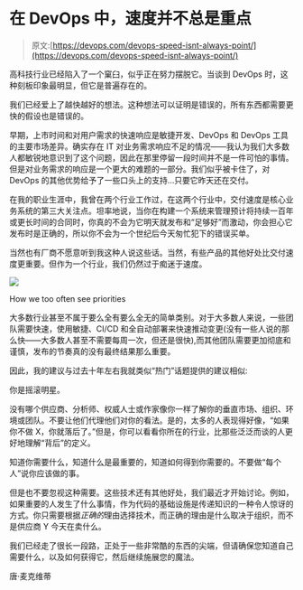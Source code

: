 # 在 DevOps 中，速度并不总是重点

> 原文:[https://devops.com/devops-speed-isnt-always-point/](https://devops.com/devops-speed-isnt-always-point/)

高科技行业已经陷入了一个窠臼，似乎正在努力摆脱它。当谈到 DevOps 时，这种刻板印象最明显，但它是普遍存在的。

我们已经爱上了越快越好的想法。这种想法可以证明是错误的，所有东西都需要更快的假设也是错误的。

早期，上市时间和对用户需求的快速响应是敏捷开发、DevOps 和 DevOps 工具的主要市场差异。确实存在 IT 对业务需求响应不足的情况——我认为我们大多数人都敏锐地意识到了这个问题，因此在那里停留一段时间并不是一件可怕的事情。但是对业务需求的响应是一个更大的难题的一部分。我们似乎被卡住了，对 DevOps 的其他优势给予了一些口头上的支持…只要它昨天还在交付。

在我的职业生涯中，我曾在两个行业工作过，在这两个行业中，交付速度是核心业务系统的第三大关注点。坦率地说，当你在构建一个系统来管理预计将持续一百年或更长时间的合同时，你真的不会为它明天就发布和“足够好”而激动，你会担心它发布时是正确的，所以你不会为一个世纪后今天匆忙犯下的错误买单。

当然也有厂商不愿意听到我这种人说这些话。当然，有些产品的其他好处比交付速度更重要。但作为一个行业，我们仍然过于痴迷于速度。

![](../Images/84d4f12e03a59e1bb8c94288b6085547.png)

How we too often see priorities

大多数行业甚至不属于要么全有要么全无的简单类别。对于大多数人来说，一些团队需要快速，使用敏捷、CI/CD 和全自动部署来快速推动变更(没有一些人说的那么快——大多数人甚至不需要每周一次，但还是很快),而其他团队需要更加彻底和谨慎，发布的节奏真的没有最终结果那么重要。

因此，我的建议与过去十年左右我就类似“热门”话题提供的建议相似:

你是摇滚明星。

没有哪个供应商、分析师、权威人士或作家像你一样了解你的垂直市场、组织、环境或团队。不要让他们代理他们对你的看法。是的，太多的人表现得好像，“如果你不做 X，你就落后了。”但是，你可以看看你所在的行业，比那些泛泛而谈的人更好地理解“背后”的定义。

知道你需要什么，知道什么是最重要的，知道如何得到你需要的。不要做“每个人”说你应该做的事。

但是也不要忽视这种需要。这些技术还有其他好处，我们最近才开始讨论。例如，如果重要的人发生了什么事情，作为代码的基础设施是传递知识的一种令人惊讶的方式。你只需要根据*正确的*理由选择技术，而正确的理由是什么取决于组织，而不是供应商 Y 今天在卖什么。

我们已经走了很长一段路，正处于一些非常酷的东西的尖端，但请确保您知道自己需要什么，以及如何获得它，然后继续施展您的魔法。

唐·麦克维蒂